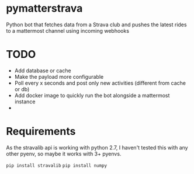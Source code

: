 # pymatterstrava
Python bot that fetches data from a Strava club and pushes the latest rides to a mattermost channel using incoming webhooks

# TODO

* Add database or cache 
* Make the payload more configurable
* Poll every x seconds and post only new activities (different from cache or db)
* Add docker image to quickly run the bot alongside a mattermost instance
* 
# Requirements

As the stravalib api is working with python 2.7, I haven't tested this with any other pyenv, so maybe it works with 3+ pyenvs.

`pip install stravalib`
`pip install numpy`
